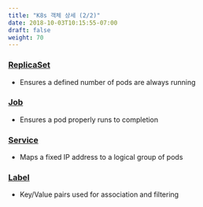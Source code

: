 ```yaml
---
title: "K8s 객체 상세 (2/2)"
date: 2018-10-03T10:15:55-07:00
draft: false
weight: 70
---
```


### [ReplicaSet](https://kubernetes.io/docs/concepts/workloads/controllers/replicaset/)
* Ensures a defined number of pods are always running

### [Job](https://kubernetes.io/docs/concepts/workloads/controllers/jobs-run-to-completion/)
* Ensures a pod properly runs to completion

### [Service](https://kubernetes.io/docs/concepts/services-networking/service/)
* Maps a fixed IP address to a logical group of pods

### [Label](https://kubernetes.io/docs/concepts/overview/working-with-objects/labels/)
* Key/Value pairs used for association and filtering
